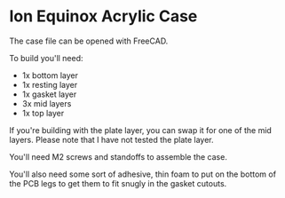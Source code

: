 Ion Equinox Acrylic Case
========================

The case file can be opened with FreeCAD.

To build you'll need:
- 1x bottom layer
- 1x resting layer
- 1x gasket layer
- 3x mid layers
- 1x top layer

If you're building with the plate layer, you can swap it for one of the mid layers. Please note that I have not tested the plate layer.

You'll need M2 screws and standoffs to assemble the case.

You'll also need some sort of adhesive, thin foam to put on the bottom of the PCB legs to get them to fit snugly in the gasket cutouts.
